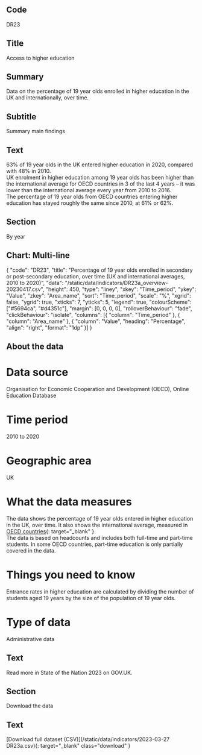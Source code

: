 ## Code
DR23

## Title
Access to higher education

## Summary
Data on the percentage of 19 year olds enrolled in higher education in the UK and internationally, over time.

## Subtitle
Summary main findings

## Text
63% of 19 year olds in the UK entered higher education in 2020, compared with 48% in 2010. 
<br>
UK enrolment in higher education among 19 year olds has been higher than the international average for OECD countries in 3 of the last 4 years – it was lower than the international average every year from 2010 to 2016.
<br>
The percentage of 19 year olds from OECD countries entering higher education has stayed roughly the same since 2010, at 61% or 62%.

## Section
By year

## Chart: Multi-line
{ "code": "DR23", "title": "Percentage of 19 year olds enrolled in secondary or post-secondary education, over time (UK and international averages, 2010 to 2020)", "data": "/static/data/indicators/DR23a_overview-20230417.csv", "height": 450, "type": "liney", "xkey": "Time_period", "ykey": "Value", "zkey": "Area_name", "sort": "Time_period", "scale": "%", "xgrid": false, "ygrid": true, "xticks": 7, "yticks": 5, "legend": true, "colourScheme": ["#5694ca", "#d4351c"], "margin": [0, 0, 0, 0], "rolloverBehaviour": "fade", "clickBehaviour": "isolate", "columns": [{ "column": "Time_period" }, { "column": "Area_name" }, { "column": "Value", "heading": "Percentage", "align": "right", "format": "1dp" }] }

## About the data
# Data source
Organisation for Economic Cooperation and Development (OECD), Online Education Database

# Time period
2010 to 2020

# Geographic area
UK

# What the data measures
The data shows the percentage of 19 year olds entered in higher education in the UK, over time. It also shows the international average, measured in [OECD countries](https://www.oecd.org/about/document/ratification-oecd-convention.htm){: target="_blank" }.
<br>
The data is based on headcounts and includes both full-time and part-time students. In some OECD countries, part-time education is only partially covered in the data.

# Things you need to know
Entrance rates in higher education are calculated by dividing the number of students aged 19 years by the size of the population of 19 year olds.

# Type of data
Administrative data

## Text
Read more in State of the Nation 2023 on GOV.UK.

## Section
Download the data

## Text
[Download full dataset (CSV)](/static/data/indicators/2023-03-27 DR23a.csv){: target="_blank" class="download" }
